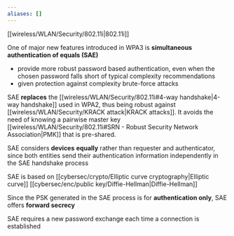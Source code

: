 ```yaml
---
aliases: []
---
```


[[wireless/WLAN/Security/802.11i|802.11i]]

One of major new features introduced in WPA3 is **simultaneous authentication of equals (SAE)**
- provide more robust password based authentication, even when the chosen password falls short of typical complexity recommendations
- given protection against complexity brute-force attacks


SAE **replaces** the [[wireless/WLAN/Security/802.11i#4-way handshake|4-way handshake]] used in WPA2, thus being robust against [[wireless/WLAN/Security/KRACK attack|KRACK attacks]]. It avoids the need of knowing a pairwise master key [[wireless/WLAN/Security/802.11i#SRN - Robust Security Network Association|PMK]] that is pre-shared.

SAE considers **devices** **equally** rather than requester and authenticator, since both entities send their authentication information independently in the SAE handshake process

SAE is based on [[cybersec/crypto/Elliptic curve cryptography|Elliptic curve]] [[cybersec/enc/public key/Diffie-Hellman|Diffie-Hellman]] 


Since the PSK generated in the SAE process is for **authentication only**, SAE offers **forward secrecy**

SAE requires a new password exchange each time a connection is established

